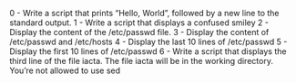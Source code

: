0 - Write a script that prints “Hello, World”, followed by a new line to the standard output.
1 - Write a script that displays a confused smiley
2 - Display the content of the /etc/passwd file.
3 - Display the content of /etc/passwd and /etc/hosts
4 - Display the last 10 lines of /etc/passwd
5 - Display the first 10 lines of /etc/passwd
6 - Write a script that displays the third line of the file iacta. The file iacta will be in the working directory. You’re not allowed to use sed
